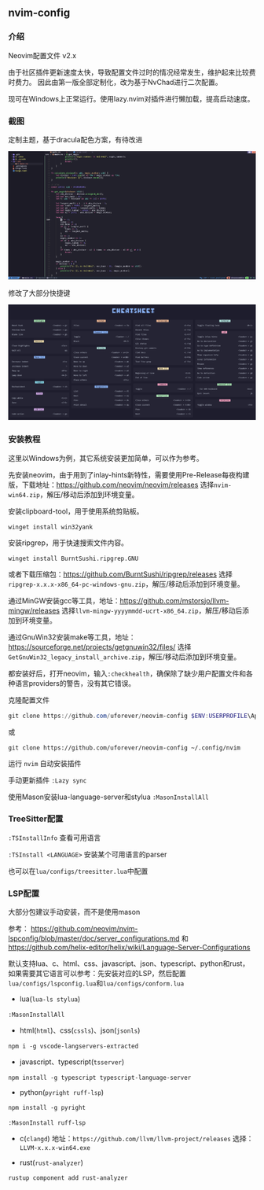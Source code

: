 ## nvim-config

### 介绍

Neovim配置文件 v2.x

由于社区插件更新速度太快，导致配置文件过时的情况经常发生，维护起来比较费时费力。
因此由第一版全部定制化，改为基于NvChad进行二次配置。

现可在Windows上正常运行。使用lazy.nvim对插件进行懒加载，提高启动速度。

### 截图

定制主题，基于dracula配色方案，有待改进

![image](screenshot.png)

修改了大部分快捷键

![image](keymaps.png)

### 安装教程

这里以Windows为例，其它系统安装更加简单，可以作为参考。

先安装neovim，由于用到了inlay-hints新特性，需要使用Pre-Release每夜构建版，下载地址：https://github.com/neovim/neovim/releases
选择`nvim-win64.zip`，解压/移动后添加到环境变量。

安装clipboard-tool，用于使用系统剪贴板。
```
winget install win32yank
```

安装ripgrep，用于快速搜索文件内容。
```
winget install BurntSushi.ripgrep.GNU
```
或者下载压缩包：https://github.com/BurntSushi/ripgrep/releases
选择`ripgrep-x.x.x-x86_64-pc-windows-gnu.zip`，解压/移动后添加到环境变量。

通过MinGW安装gcc等工具，地址：https://github.com/mstorsjo/llvm-mingw/releases
选择`llvm-mingw-yyyymmdd-ucrt-x86_64.zip`，解压/移动后添加到环境变量。

通过GnuWin32安装make等工具，地址：https://sourceforge.net/projects/getgnuwin32/files/
选择`GetGnuWin32_legacy_install_archive.zip`，解压/移动后添加到环境变量。

都安装好后，打开neovim，输入`:checkhealth`，确保除了缺少用户配置文件和各种语言providers的警告，没有其它错误。

克隆配置文件
```powershell
git clone https://github.com/uforever/neovim-config $ENV:USERPROFILE\AppData\Local\nvim
```
或
```shell
git clone https://github.com/uforever/neovim-config ~/.config/nvim
```

运行 `nvim` 自动安装插件

手动更新插件 `:Lazy sync`

使用Mason安装lua-language-server和stylua `:MasonInstallAll`

### TreeSitter配置

`:TSInstallInfo` 查看可用语言

`:TSInstall <LANGUAGE>` 安装某个可用语言的parser

也可以在`lua/configs/treesitter.lua`中配置


### LSP配置

大部分包建议手动安装，而不是使用mason

参考：
https://github.com/neovim/nvim-lspconfig/blob/master/doc/server_configurations.md
和
https://github.com/helix-editor/helix/wiki/Language-Server-Configurations

默认支持lua、c、html、css、javascript、json、typescript、python和rust，
如果需要其它语言可以参考：先安装对应的LSP，然后配置`lua/configs/lspconfig.lua`和`lua/configs/conform.lua`

- lua(`lua-ls stylua`)

`:MasonInstallAll`

- html(`html`)、css(`cssls`)、json(`jsonls`)

```
npm i -g vscode-langservers-extracted
```

- javascript、typescript(`tsserver`)

```
npm install -g typescript typescript-language-server
```

- python(`pyright ruff-lsp`)

```
npm install -g pyright
```

`:MasonInstall ruff-lsp`

- c(`clangd`)
地址：`https://github.com/llvm/llvm-project/releases`
选择：`LLVM-x.x.x-win64.exe`

- rust(`rust-analyzer`)

```
rustup component add rust-analyzer
```
